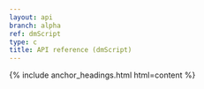 ```yaml
---
layout: api
branch: alpha
ref: dmScript
type: c
title: API reference (dmScript)
---
```

{% include anchor_headings.html html=content %}